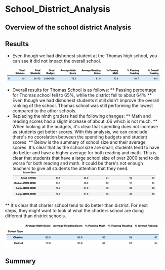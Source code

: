 # School_District_Analysis
## Overview of the school district Analysis
## Results 
- Even though we had dishonest student at the Thomas high school, you can see it did not impact the overall school. 

![](District_Summary.png)

* Overall results for Thomas School is as follows:
**  Passing percentage for Thomas school fell to 65%, while the district fell to about 64%
** Even though we had dishonest students it still didn't improve the overall ranking of the school.  Thomas school was still performing the lowest compared to the other schools. 
* Replacing the ninth graders had the following changes:
**  Math and reading scores had a slight increase of about .06 which is not much. 
** When looking at the budgets, it's clear that spending does not increase as students get better scores. With this analysis, we can conclude there's no coorelation between the spending budgets and student scores.
** Below is the summary of school size and their average scores.  It's clear that as the school size are small, students tend to have do better and have a higher average for both reading and math.  This is clear that students that have a large school size of over 2000 tend to do worse for both reading and math.  It could be there's not enough teachers to give all students the attention that they need. 
![](Size_Summary.png)

** It's clear that charter school tend to do better than district. For next steps, they might want to look at what the charters school are doing different than district schools. 

![](Group_by_School_type.png)




## Summary
